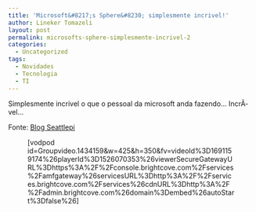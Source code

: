 ```yaml
---
title: 'Microsoft&#8217;s Sphere&#8230; simplesmente incrivel!'
author: Lineker Tomazeli
layout: post
permalink: microsofts-sphere-simplesmente-incrivel-2
categories:
  - Uncategorized
tags:
  - Novidades
  - Tecnologia
  - TI
---
```

Simplesmente incrivel o que o pessoal da microsoft anda fazendo&#8230; IncrÃ­vel&#8230;

Fonte: <a href="http://blog.seattlepi.nwsource.com/microsoft/archives/144629.asp" target="_blank">Blog Seattlepi</a>

<span style="display:block;width:425px;margin:0 auto;"> [vodpod id=Groupvideo.1434159&w=425&h=350&fv=videoId%3D1691159174%26playerId%3D1526070353%26viewerSecureGatewayURL%3Dhttps%3A%2F%2Fconsole.brightcove.com%2Fservices%2Famfgateway%26servicesURL%3Dhttp%3A%2F%2Fservices.brightcove.com%2Fservices%26cdnURL%3Dhttp%3A%2F%2Fadmin.brightcove.com%26domain%3Dembed%26autoStart%3Dfalse%26]</p>

<div style="font-size:10px;">
</div>

<p>
  </span>
</p>

